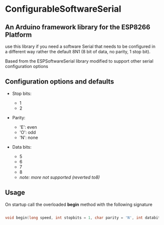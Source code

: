 # ConfigurableSoftwareSerial
## An Arduino framework library for the ESP8266 Platform
use this library if you need a software Serial that needs to be configured in a different way rather the default 8N1 (8 bit of data, no parity, 1 stop bit).

Based from the ESPSoftwareSerial library modified to support other serial configuration options

## Configuration options and defaults
- Stop bits:
  - 1
  - 2

- Parity: 
  - 'E': even
  - 'O': odd
  - 'N': none

- Data bits: 
  - 5
  - 6
  - 7
  - 8
  - *note: more not supported (reverted to8)*

## Usage
On startup call the overloaded **begin** method with the following signature

```c

void begin(long speed, int stopbits = 1, char parity = 'N', int databits=8);

```


